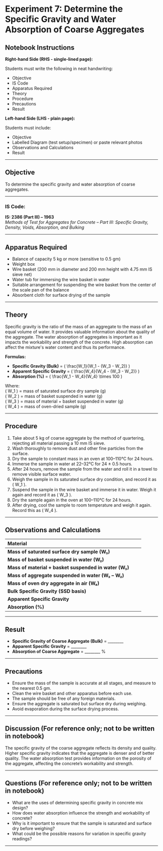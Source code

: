 # Experiment 7: **Determine the Specific Gravity and Water Absorption of Coarse Aggregates**

## Notebook Instructions

**Right-hand Side (RHS - single-lined page):**  

Students must write the following in neat handwriting:  
- Objective  
- IS Code  
- Apparatus Required  
- Theory  
- Procedure  
- Precautions  
- Result

**Left-hand Side (LHS - plain page):**  

Students must include:  
- Objective  
- Labelled Diagram (test setup/specimen) or paste relevant photos  
- Observations and Calculations  
- Result

---

## Objective

To determine the specific gravity and water absorption of coarse aggregates.

---

### IS Code:
**IS: 2386 (Part III) – 1963**  
*Methods of Test for Aggregates for Concrete – Part III: Specific Gravity, Density, Voids, Absorption, and Bulking*

---

## Apparatus Required

- Balance of capacity 5 kg or more (sensitive to 0.5 gm)  
- Weight box  
- Wire basket (200 mm in diameter and 200 mm height with 4.75 mm IS sieve net)  
- Water tub for immersing the wire basket in water  
- Suitable arrangement for suspending the wire basket from the center of the scale pan of the balance  
- Absorbent cloth for surface drying of the sample

---

## Theory

Specific gravity is the ratio of the mass of an aggregate to the mass of an equal volume of water. It provides valuable information about the quality of the aggregate. The water absorption of aggregates is important as it impacts the workability and strength of the concrete. High absorption can affect the mixture's water content and thus its performance.

**Formulas:**  
- **Specific Gravity (Bulk)** = \( \frac{W_1}{W_1 - (W_3 - W_2)} \)  
- **Apparent Specific Gravity** = \( \frac{W_4}{W_4 - (W_3 - W_2)} \)  
- **Absorption (%)** = \( \frac{W_1 - W_4}{W_4} \times 100 \)  

Where:  
\( W_1 \) = mass of saturated surface dry sample (g)  
\( W_2 \) = mass of basket suspended in water (g)  
\( W_3 \) = mass of material + basket suspended in water (g)  
\( W_4 \) = mass of oven-dried sample (g)

---

## Procedure

1. Take about 5 kg of coarse aggregate by the method of quartering, rejecting all material passing a 10 mm IS sieve.  
2. Wash thoroughly to remove dust and other fine particles from the surface.  
3. Dry the sample to constant mass in an oven at 100–110°C for 24 hours.  
4. Immerse the sample in water at 22–32°C for 24 ± 0.5 hours.  
5. After 24 hours, remove the sample from the water and roll it in a towel to remove visible surface water.  
6. Weigh the sample in its saturated surface dry condition, and record it as \( W_1 \).  
7. Suspend the sample in the wire basket and immerse it in water. Weigh it again and record it as \( W_3 \).  
8. Dry the sample again in the oven at 100–110°C for 24 hours.  
9. After drying, cool the sample to room temperature and weigh it again. Record this as \( W_4 \).  

---

## Observations and Calculations

| **Material** | |  |
|:-------------|:-------------:|:-------------:|
| **Mass of saturated surface dry sample (W₃)** |                 |               |
| **Mass of basket suspended in water (W₂)**    |                 |               |
| **Mass of material + basket suspended in water (W₃)** |           |               |
| **Mass of aggregate suspended in water (W₃ – W₂)** |             |               |
| **Mass of oven dry aggregate in air (W₄)**    |                 |               |
| **Bulk Specific Gravity (SSD basis)**         |                 |               |
| **Apparent Specific Gravity**                  |                 |               |
| **Absorption (%)**                             |                 |               |

---

## Result

- **Specific Gravity of Coarse Aggregate (Bulk)** = ________  
- **Apparent Specific Gravity** = ________  
- **Absorption of Coarse Aggregate** = ________ %

---

## Precautions

- Ensure the mass of the sample is accurate at all stages, and measure to the nearest 0.5 gm.  
- Clean the wire basket and other apparatus before each use.  
- The sample should be free of any foreign materials.  
- Ensure the aggregate is saturated but surface dry during weighing.  
- Avoid evaporation during the surface drying process.

---

## Discussion (For reference only; not to be written in notebook)

The specific gravity of the coarse aggregate reflects its density and quality. Higher specific gravity indicates that the aggregate is denser and of better quality. The water absorption test provides information on the porosity of the aggregate, affecting the concrete’s workability and strength.

---

## Questions (For reference only; not to be written in notebook)

- What are the uses of determining specific gravity in concrete mix design?  
- How does water absorption influence the strength and workability of concrete?  
- Why is it important to ensure that the sample is saturated and surface dry before weighing?  
- What could be the possible reasons for variation in specific gravity readings?

---
